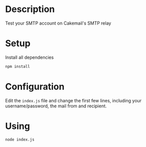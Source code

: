 # Description

Test your SMTP account on Cakemail's SMTP relay

# Setup

Install all dependencies

```bash
npm install
```

# Configuration

Edit the `index.js` file and change the first few lines, including your username/password, the mail from and recipient.

# Using

```bash
node index.js
```